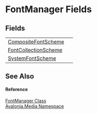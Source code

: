 # FontManager Fields




## Fields
<table>
<tr>
<td><a href="F_Avalonia_Media_FontManager_CompositeFontScheme">CompositeFontScheme</a></td>
<td> </td>
</tr>
<tr>
<td><a href="F_Avalonia_Media_FontManager_FontCollectionScheme">FontCollectionScheme</a></td>
<td> </td>
</tr>
<tr>
<td><a href="F_Avalonia_Media_FontManager_SystemFontScheme">SystemFontScheme</a></td>
<td> </td>
</tr>
</table>

## See Also


#### Reference
<a href="T_Avalonia_Media_FontManager">FontManager Class</a>  
<a href="N_Avalonia_Media">Avalonia.Media Namespace</a>  
